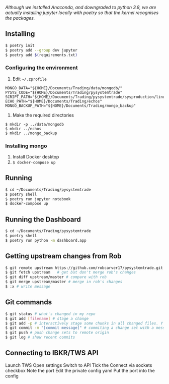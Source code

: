 _Although we installed Anaconda, and downgraded to python 3.8, we are actually installing jupyter locally with poetry so that the kernel recognises the packages._

## Installing
```bash
$ poetry init
$ poetry add --group dev jupyter
$ poetry add $(requirements.txt)
```

### Configuring the environment

1. Edit `~/.zprofile`
```
MONGO_DATA="${HOME}/Documents/Trading/data/mongodb/"
PYSYS_CODE="${HOME}/Documents/Trading/pysystemtrade"
SCRIPT_PATH="${HOME}/Documents/Trading/pysystemtrade/sysproduction/linux/scripts"
ECHO_PATH="${HOME}/Documents/Trading/echos"
MONGO_BACKUP_PATH="${HOME}/Documents/Trading/mongo_backup"
```
1. Make the required directories
```
$ mkdir -p ../data/mongodb
$ mkdir ../echos
$ mkdir ../mongo_backup
```

### Installing mongo

1. Install Docker desktop
1. `$ docker-compose up`

## Running
```bash
$ cd ~/Documents/Trading/pysystemtrade
$ poetry shell
$ poetry run jupyter notebook
$ docker-compose up
```

## Running the Dashboard
```bash
$ cd ~/Documents/Trading/pysystemtrade
$ poetry shell
$ poetry run python -m dashboard.app
```

## Getting upstream changes from Rob
```bash
$ git remote upstream https://github.com/robcarver17/pysystemtrade.git # do once
$ git fetch upstream   # get but don't merge rob's changes
$ git diff upstream/master # compare with rob
$ git merge upstream/master # merge in rob's changes
$ :x # write message
```

## Git commands
```bash
$ git status # what's changed in my repo
$ git add [filename] # stage a change
$ git add -p # interactively stage some chunks in all changed files. Y to accept changes
$ git commit -m "[commit message]" # commiting a change set with a message
$ git push # push change sets to remote origin
$ git log # show recent commits

```

## Connecting to IBKR/TWS API

Launch TWS
Open settings
Switch to API
Tick the Connect via sockets checkbox
Note the port
Edit the private config yaml
Put the port into the config
